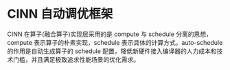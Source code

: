 # CINN 自动调优框架
  CINN 在算子(融合算子)实现层采用的是 compute 与 schedule 分离的思想，compute 表示算子的朴素实现，schedule 表示具体的计算方式。auto-schedule 的作用是自动生成算子的 schedule 配置，降低新硬件接入编译器的人力成本和技术门槛，并且满足极致追求性能场景的优化需求。
